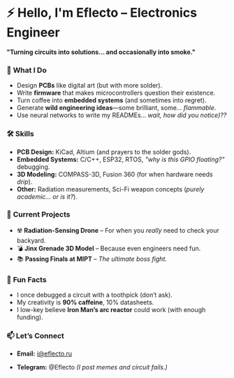 # ⚡ Hello, I'm Eflecto – Electronics Engineer 

**"Turning circuits into solutions… and occasionally into smoke."**  

### 🔧 **What I Do**  
- Design **PCBs** like digital art (but with more solder).  
- Write **firmware** that makes microcontrollers question their existence.  
- Turn coffee into **embedded systems** (and sometimes into regret).  
- Generate **wild engineering ideas**—some brilliant, some… *flammable*.
- Use neural networks to write my READMEs... *wait, how did you notice)??*   

### 🛠️ **Skills**  
- **PCB Design:** KiCad, Altium (and prayers to the solder gods).  
- **Embedded Systems:** C/C++, ESP32, RTOS, *"why is this GPIO floating?"* debugging.  
- **3D Modeling:** COMPASS-3D, Fusion 360 (for when hardware needs *drip*).  
- **Other:** Radiation measurements, Sci-Fi weapon concepts (*purely academic… or is it?*).  

### 🚀 **Current Projects**  
- ☢️ **Radiation-Sensing Drone** – For when you *really* need to check your backyard.  
- 💣 **Jinx Grenade 3D Model** – Because even engineers need fun.  
- 📚 **Passing Finals at MIPT** – *The ultimate boss fight.*  

### 🤖 **Fun Facts**  
- I once debugged a circuit with a toothpick (don’t ask).  
- My creativity is **90% caffeine**, 10% datasheets.  
- I low-key believe **Iron Man’s arc reactor** could work (with enough funding).  

### 📫 **Let’s Connect**  
- **Email:** i@eflecto.ru  

- **Telegram:** @Eflecto *(I post memes and circuit fails.)*  



